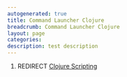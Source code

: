 ```yaml
---
autogenerated: true
title: Command Launcher Clojure
breadcrumb: Command Launcher Clojure
layout: page
categories: 
description: test description
---
```


1.  REDIRECT [Clojure Scripting](Clojure_Scripting "wikilink")
